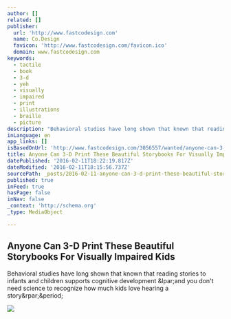 ```yaml
---
author: []
related: []
publisher:
  url: 'http://www.fastcodesign.com'
  name: Co.Design
  favicon: 'http://www.fastcodesign.com/favicon.ico'
  domain: www.fastcodesign.com
keywords:
  - tactile
  - book
  - 3-d
  - yeh
  - visually
  - impaired
  - print
  - illustrations
  - braille
  - picture
description: "Behavioral studies have long shown that known that reading stories to infants and children supports cognitive development (and you don't need science to recognize how much kids love hearing a story)."
inLanguage: en
app_links: []
isBasedOnUrl: 'http://www.fastcodesign.com/3056557/wanted/anyone-can-3-d-print-these-beautiful-storybooks-for-visually-impaired-kids'
title: Anyone Can 3-D Print These Beautiful Storybooks For Visually Impaired Kids
datePublished: '2016-02-11T18:22:19.817Z'
dateModified: '2016-02-11T18:15:56.737Z'
sourcePath: _posts/2016-02-11-anyone-can-3-d-print-these-beautiful-storybooks-for-visually.md
published: true
inFeed: true
hasPage: false
inNav: false
_context: 'http://schema.org'
_type: MediaObject

---
```

<article style=""><h1>Anyone Can 3-D Print These Beautiful Storybooks For Visually Impaired Kids</h1><p>Behavioral studies have long shown that known that reading stories to infants and children supports cognitive development &amp;lpar;and you don't need science to recognize how much kids love hearing a story&amp;rpar;&amp;period;</p><img src="http://h.fastcompany.net/multisite_files/fastcompany/imagecache/inline-large/inline/2016/02/3056557-inline-s-5-beautiful-3d-printed-story-books-for-visually.jpg" /></article>